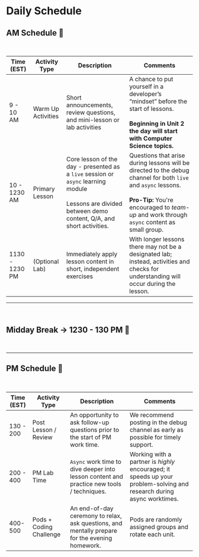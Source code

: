 # Daily Schedule

## AM Schedule 🌅
<br>

| Time (EST) | Activity Type | Description | Comments |
| --- | --- | --- | --- |
| 9 - 10 AM  | Warm Up Activities | Short announcements, review questions, and mini-lesson or lab activities | A chance to put yourself in a developer’s “mindset” before the start of lessons. <br><br> **Beginning in Unit 2 the day will start with Computer Science topics.** |
| 10 - 1230 AM | Primary Lesson  | Core lesson of the day - presented as a `live` session or `async` learning module  <br><br> Lessons are divided between demo content, Q/A, and short activities. | Questions that arise during lessons will be directed to the debug channel for both `live` and `async` lessons. <br><br> **Pro-Tip:** You're encouraged to *team-up* and work through `async` content as small group.  |
| 1130 - 1230 PM | (Optional Lab) | Immediately apply lesson content in short, independent exercises | With longer lessons there may not be a designated lab; instead, activities and checks for understanding will occur during the lesson.  |
---
<br>

## Midday Break  → 1230 - 130 PM 🌮

<br>

---
## PM Schedule 🌆
<br>

| Time (EST) | Activity Type | Description | Comments |
| --- | --- | --- | --- |
| 130 - 200 | Post Lesson /  Review | An opportunity to ask follow-up questions prior to the start of PM work time. | We recommend posting in the debug channel as early as possible for timely support. |
| 200 - 400 | PM Lab Time | `Async` work time to dive deeper into lesson content and practice new tools / techniques.  | Working with a partner is *highly* encouraged; it speeds up your problem-solving and research during async worktimes. |
| 400-500 | Pods + Coding Challenge | An end-of-day ceremony to relax, ask questions, and mentally prepare for the evening homework.   | Pods are randomly assigned groups and rotate each unit. |
